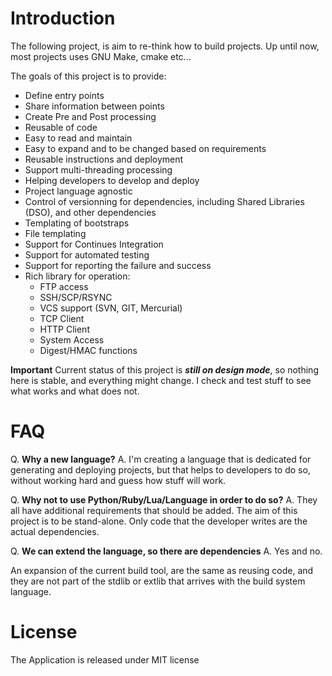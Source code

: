 # Introduction

The following project, is aim to re-think how to build projects.
Up until now, most projects uses GNU Make, cmake etc...

The goals of this project is to provide:

- Define entry points
- Share information between points
- Create Pre and Post processing
- Reusable of code
- Easy to read and maintain
- Easy to expand and to be changed based on requirements
- Reusable instructions and deployment
- Support multi-threading processing
- Helping developers to develop and deploy
- Project language agnostic
- Control of versionning for dependencies, including Shared Libraries (DSO), and other dependencies
- Templating of bootstraps
- File templating
- Support for Continues Integration
- Support for automated testing
- Support for reporting the failure and success
- Rich library for operation:
  * FTP access
  * SSH/SCP/RSYNC
  * VCS support (SVN, GIT, Mercurial)
  * TCP Client
  * HTTP Client
  * System Access
  * Digest/HMAC functions



__**Important**__
Current status of this project is ***still on design mode***, so nothing here is
stable, and everything might change. I check and test stuff to see what works
and what does not.

# FAQ

Q. **Why a new language?**
A. I'm creating a language that is dedicated for generating and  deploying projects,
  but that helps to developers to do so, without working hard and guess how stuff will work.

Q. **Why not to use Python/Ruby/Lua/Language in order to do so?**
A. They all have additional requirements that should be added.
The aim of this project is to be stand-alone. Only code that the developer writes
are the actual dependencies.

Q. **We can extend the language, so there are dependencies**
A. Yes and no.

An expansion of the current build tool, are the same as reusing code, and they
are not part of the stdlib or extlib that arrives with the build system language.

# License

The Application is released under MIT license

